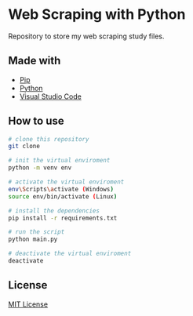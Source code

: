 # Web Scraping with Python

Repository to store my web scraping study files.

## Made with

* [Pip](https://pypi.org/project/pip/)
* [Python](https://python.org/)
* [Visual Studio Code](https://code.visualstudio.com/)

## How to use

```bash
# clone this repository
git clone 

# init the virtual enviroment
python -m venv env

# activate the virtual enviroment
env\Scripts\activate (Windows)
source env/bin/activate (Linux)

# install the dependencies
pip install -r requirements.txt

# run the script
python main.py

# deactivate the virtual enviroment
deactivate
```

## License

[MIT License](https://opensource.org/licenses/MIT)